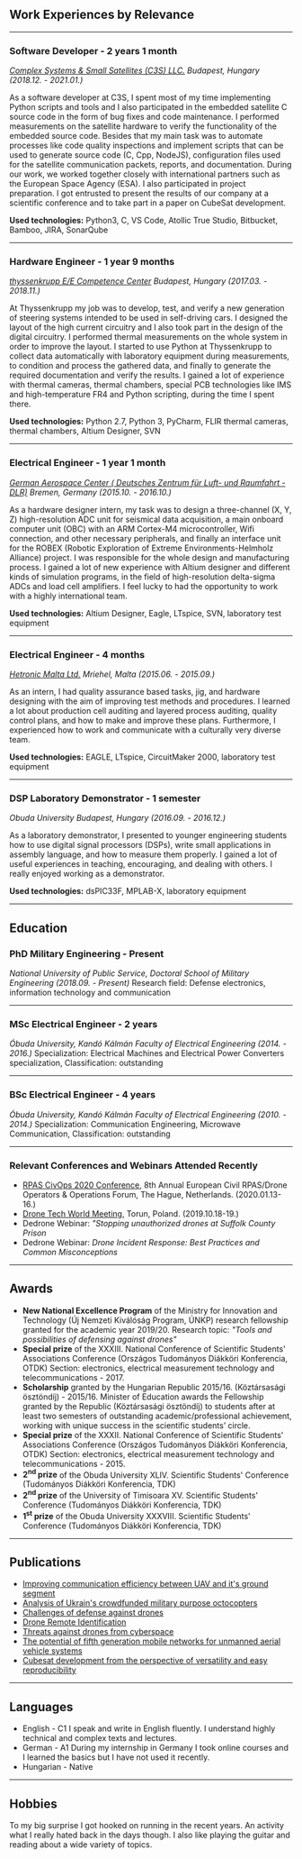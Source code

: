 
## Work Experiences by Relevance
---
### Software Developer - 2 years 1 month
*[Complex Systems & Small Satellites (C3S) LLC.](https://www.c3s.hu/) Budapest, Hungary (2018.12. - 2021.01.)*

As a software developer at C3S, I spent most of my time implementing Python scripts and tools and I also participated in the embedded satellite C source code in the form of bug fixes and code maintenance. I performed measurements on the satellite hardware to verify the functionality of the embedded source code. Besides that my main task was to automate processes like code quality inspections and implement scripts that can be used to generate source code (C, Cpp, NodeJS), configuration files used for the satellite communication packets, reports, and documentation. During our work, we worked together closely with international partners such as the European Space Agency (ESA). I also participated in project preparation. I got entrusted to present the results of our company at a scientific conference and to take part in a paper on CubeSat development.

**Used technologies:** Python3, C, VS Code, Atollic True Studio, Bitbucket, Bamboo, JIRA, SonarQube

---
### Hardware Engineer - 1 year 9 months
*[thyssenkrupp E/E Competence Center](https://www.thyssenkrupp.hu/en/sites/budapest) Budapest, Hungary (2017.03. - 2018.11.)*

At Thyssenkrupp my job was to develop, test, and verify a new generation of steering systems intended to be used in self-driving cars. I designed the layout of the high current circuitry and I also took part in the design of the digital circuitry. I performed thermal measurements on the whole system in order to improve the layout. I started to use Python at Thyssenkrupp to collect data automatically with laboratory equipment during measurements, to condition and process the gathered data, and finally to generate the required documentation and verify the results. I gained a lot of experience with thermal cameras, thermal chambers, special PCB technologies like IMS and high-temperature FR4 and Python scripting, during the time I spent there.

**Used technologies:** Python 2.7, Python 3, PyCharm, FLIR thermal cameras, thermal chambers, Altium Designer, SVN

---
### Electrical Engineer - 1 year 1 month
*[German Aerospace Center ( Deutsches Zentrum für Luft- und Raumfahrt - DLR)](https://www.dlr.de/content/de/standort/bremen.html) Bremen, Germany (2015.10. - 2016.10.)*

As a hardware designer intern, my task was to design a three-channel (X, Y, Z) high-resolution ADC unit for seismical data acquisition, a main onboard computer unit (OBC) with an ARM Cortex-M4 microcontroller, Wifi connection, and other necessary peripherals, and finally an interface unit for the ROBEX (Robotic Exploration of Extreme Environments-Helmholz Alliance) project. I was responsible for the whole design and manufacturing process. I gained a lot of new experience with Altium designer and different kinds of simulation programs, in the field of high-resolution delta-sigma ADCs and load cell amplifiers. I feel lucky to had the opportunity to work with a highly international team.

**Used technologies:** Altium Designer, Eagle, LTspice, SVN, laboratory test equipment

---
### Electrical Engineer - 4 months
*[Hetronic Malta Ltd.](https://www.hetronic.com/) Mriehel, Malta (2015.06. - 2015.09.)*

As an intern, I had quality assurance based tasks, jig, and hardware designing with the aim of improving test methods and procedures. I learned a lot about production cell auditing and layered process auditing, quality control plans, and how to make and improve these plans. Furthermore, I experienced how to work and communicate with a culturally very diverse team.

**Used technologies:** EAGLE, LTspice, CircuitMaker 2000, laboratory test equipment

---
### DSP Laboratory Demonstrator - 1 semester
*Obuda University Budapest, Hungary (2016.09. - 2016.12.)*

As a laboratory demonstrator, I presented to younger engineering students how to use digital signal processors (DSPs), write small applications in assembly language, and how to measure them properly. I gained a lot of useful experiences in teaching, encouraging, and dealing with others. I really enjoyed working as a demonstrator.

**Used technologies:** dsPIC33F, MPLAB-X, laboratory equipment

---
## Education

### PhD Military Engineering - Present
*National University of Public Service, Doctoral School of Military Engineering (2018.09. - Present)*
Research field: Defense electronics, information technology and communication

---
### MSc Electrical Engineer - 2 years
*Óbuda University, Kandó Kálmán Faculty of Electrical Engineering (2014. - 2016.)*
Specialization: Electrical Machines and Electrical Power Converters specialization, Classification: outstanding

---
### BSc Electrical Engineer - 4 years
*Óbuda University, Kandó Kálmán Faculty of Electrical Engineering (2010. - 2014.)*
Specialization: Communication Engineering, Microwave Communication, Classification: outstanding

---
### Relevant Conferences and Webinars Attended Recently
 * [RPAS CivOps 2020 Conference](https://rpas-civops.com/), 8th Annual European Civil RPAS/Drone Operators & Operations Forum, The Hague, Netherlands. (2020.01.13-16.)
 * [Drone Tech World Meeting](https://dronetech-poland.com/?lang=en), Torun, Poland. (2019.10.18-19.)
 * Dedrone Webinar: *"Stopping unauthorized drones at Suffolk County Prison*
 * Dedrone Webinar: *Drone Incident Response: Best Practices and Common Misconceptions*

---
## Awards

* **New National Excellence Program** of the Ministry for Innovation and Technology (Új Nemzeti Kiválóság Program, ÚNKP) research fellowship granted for the academic year 2019/20. Research topic: *"Tools and possibilities of defensing against drones"*
* **Special prize** of the XXXIII. National Conference of Scientific Students' Associations Conference (Országos Tudományos Diákköri Konferencia, OTDK) Section: electronics, electrical measurement technology and telecommunications - 2017.
* **Scholarship** granted by the Hungarian Republic 2015/16. (Köztársasági ösztöndíj) - 2015/16. Minister of Education awards the Fellowship granted by the Republic (Köztársasági ösztöndíj) to students after at least two semesters of outstanding academic/professional achievement, working with unique success in the scientific students’ circle.
* **Special prize** of the XXXII. National Conference of Scientific Students' Associations Conference (Országos Tudományos Diákköri Konferencia, OTDK) Section: electronics, electrical measurement technology and telecommunications - 2015.
* **2<sup>nd</sup> prize** of the Obuda University XLIV. Scientific Students' Conference (Tudományos Diákköri Konferencia, TDK)
* **2<sup>nd</sup> prize** of the University of Timisoara XV. Scientific Students' Conference (Tudományos Diákköri Konferencia, TDK)
* **1<sup>st</sup> prize** of the Obuda University XXXVIII. Scientific Students' Conference (Tudományos Diákköri Konferencia, TDK)

---
## Publications
- [Improving communication efficiency between UAV and it's ground segment](/publications.md#improving-communication-efficiency-between-uav-and-its-ground-segment)
- [Analysis of Ukrain's crowdfunded military purpose octocopters](/publications.md#analysis-of-ukrains-crowdfunded-military-purpose-octocopters)
- [Challenges of defense against drones](/publications.md#challenges-of-defense-against-drones)
- [Drone Remote Identification](/publications.md#drone-remote-identification)
- [Threats against drones from cyberspace](/publications.md#threats-against-drones-from-cyberspace)
- [The potential of fifth generation mobile networks for unmanned aerial vehicle systems](/publications.md#the-potential-of-fifth-generation-mobile-networks-for-unmanned-aerial-vehicle-systems)
- [Cubesat development from the perspective of versatility and easy reproducibility](/publications.md#cubesat-development-from-the-perspective-of-versatility-and-easy-reproducibility)

---
## Languages
* English     - C1 I speak and write in English fluently. I understand highly technical and complex texts and lectures.
* German      - A1 During my internship in Germany I took online courses and I learned the basics but I have not used it recently.
* Hungarian   - Native

---
## Hobbies
To my big surprise I got hooked on running in the recent years. An activity what I really hated back in the days though. I also like playing the guitar and reading about a wide variety of topics.
